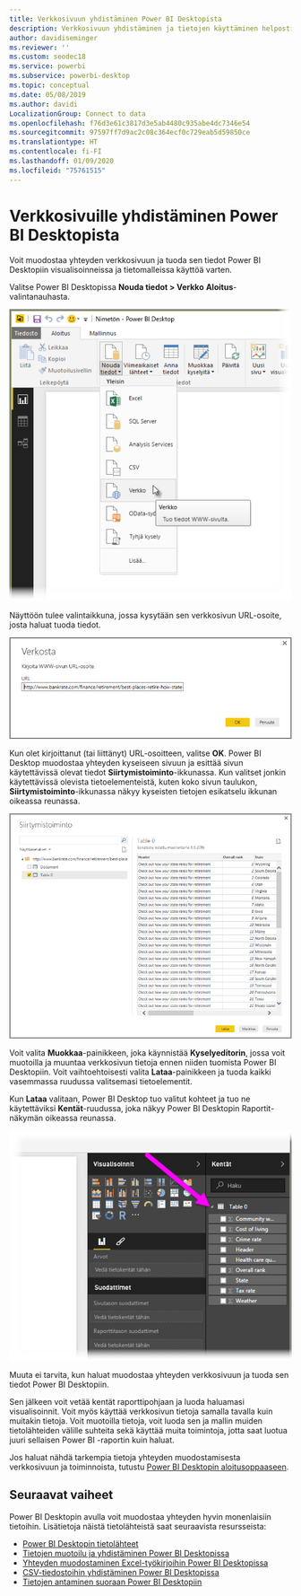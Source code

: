 ```yaml
---
title: Verkkosivuun yhdistäminen Power BI Desktopista
description: Verkkosivuun yhdistäminen ja tietojen käyttäminen helposti Power BI Desktopissa
author: davidiseminger
ms.reviewer: ''
ms.custom: seodec18
ms.service: powerbi
ms.subservice: powerbi-desktop
ms.topic: conceptual
ms.date: 05/08/2019
ms.author: davidi
LocalizationGroup: Connect to data
ms.openlocfilehash: f76d3e61c3817d3e5ab4480c935abe4dc7346e54
ms.sourcegitcommit: 97597ff7d9ac2c08c364ecf0c729eab5d59850ce
ms.translationtype: HT
ms.contentlocale: fi-FI
ms.lasthandoff: 01/09/2020
ms.locfileid: "75761515"
---
```

# <a name="connect-to-webpages-from-power-bi-desktop"></a>Verkkosivuille yhdistäminen Power BI Desktopista

Voit muodostaa yhteyden verkkosivuun ja tuoda sen tiedot Power BI Desktopiin visualisoinneissa ja tietomalleissa käyttöä varten.

Valitse Power BI Desktopissa **Nouda tiedot > Verkko** **Aloitus**-valintanauhasta.

![](media/desktop-connect-to-web/connect-to-web_1.png)

Näyttöön tulee valintaikkuna, jossa kysytään sen verkkosivun URL-osoite, josta haluat tuoda tiedot.

![](media/desktop-connect-to-web/connect-to-web_2.png)

Kun olet kirjoittanut (tai liittänyt) URL-osoitteen, valitse **OK**. Power BI Desktop muodostaa yhteyden kyseiseen sivuun ja esittää sivun käytettävissä olevat tiedot **Siirtymistoiminto**-ikkunassa. Kun valitset jonkin käytettävissä olevista tietoelementeistä, kuten koko sivun taulukon, **Siirtymistoiminto**-ikkunassa näkyy kyseisten tietojen esikatselu ikkunan oikeassa reunassa.

![](media/desktop-connect-to-web/connect-to-web_3.png)

Voit valita **Muokkaa**-painikkeen, joka käynnistää **Kyselyeditorin**, jossa voit muotoilla ja muuntaa verkkosivun tietoja ennen niiden tuomista Power BI Desktopiin. Voit vaihtoehtoisesti valita **Lataa**-painikkeen ja tuoda kaikki vasemmassa ruudussa valitsemasi tietoelementit.

Kun **Lataa** valitaan, Power BI Desktop tuo valitut kohteet ja tuo ne käytettäviksi **Kentät**-ruudussa, joka näkyy Power BI Desktopin Raportit-näkymän oikeassa reunassa.

![](media/desktop-connect-to-web/connect-to-web_4.png)

Muuta ei tarvita, kun haluat muodostaa yhteyden verkkosivuun ja tuoda sen tiedot Power BI Desktopiin.

Sen jälkeen voit vetää kentät raporttipohjaan ja luoda haluamasi visualisoinnit. Voit myös käyttää verkkosivun tietoja samalla tavalla kuin muitakin tietoja. Voit muotoilla tietoja, voit luoda sen ja mallin muiden tietolähteiden välille suhteita sekä käyttää muita toimintoja, jotta saat luotua juuri sellaisen Power BI -raportin kuin haluat.

Jos haluat nähdä tarkempia tietoja yhteyden muodostamisesta verkkosivuun ja toiminnoista, tutustu [Power BI Desktopin aloitusoppaaseen](desktop-getting-started.md).

## <a name="next-steps"></a>Seuraavat vaiheet
Power BI Desktopin avulla voit muodostaa yhteyden hyvin monenlaisiin tietoihin. Lisätietoja näistä tietolähteistä saat seuraavista resursseista:

* [Power BI Desktopin tietolähteet](desktop-data-sources.md)
* [Tietojen muotoilu ja yhdistäminen Power BI Desktopissa](desktop-shape-and-combine-data.md)
* [Yhteyden muodostaminen Excel-työkirjoihin Power BI Desktopissa](desktop-connect-excel.md)   
* [CSV-tiedostoihin yhdistäminen Power BI Desktopissa](desktop-connect-csv.md)   
* [Tietojen antaminen suoraan Power BI Desktopiin](desktop-enter-data-directly-into-desktop.md)   

